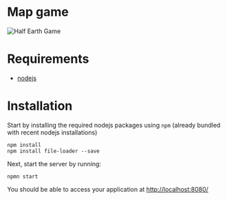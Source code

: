 # Map game

![Half Earth Game](http://othermapgame.github.io/style/cover.png)

# Requirements

- [nodejs](https://nodejs.org/en/)

# Installation

Start by installing the required nodejs packages using `npm` (already bundled with recent nodejs installations)

```
npm install
npm install file-loader --save
```

Next, start the server by running:

```
npmn start
```

You should be able to access your application at [http://localhost:8080/](http://localhost:8080/)
